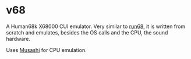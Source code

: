 v68
===

A Human68k X68000 CUI emulator. Very similar to [run68](https://github.com/rururutan/run68), it is written from scratch and emulates, besides the OS calls and the CPU, the sound hardware.

Uses [Musashi](https://github.com/kstenerud/Musashi) for CPU emulation.
